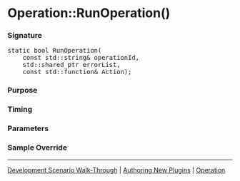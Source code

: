 # Operation::RunOperation()

### Signature

<pre>
static bool RunOperation(
    const std::string& operationId,
    std::shared_ptr<ReportedErrorList> errorList,
    const std::function<void()>& Action);
</pre>

### Purpose

### Timing

### Parameters

### Sample Override

----

[Development Scenario Walk-Through](../../../development-scenario.md) | [Authoring New Plugins](../../developer-plugin-creation.md) | [Operation](operation.md)
